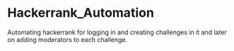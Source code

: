 # Hackerrank_Automation
Automating hackerrank  for logging in and creating challenges in it and later on adding moderators to each challenge.
